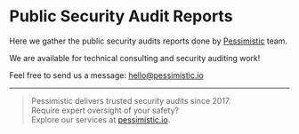 # Public Security Audit Reports
Here we gather the public security audits reports done by <a href="https://pessimistic.io/">Pessimistic</a> team. 

We are available for technical consulting and security auditing work! 

Feel free to send us a message: hello@pessimistic.io

---
> Pessimistic delivers trusted security audits since 2017.
\
> Require expert oversight of your safety?
\
> Explore our services at [pessimistic.io](https://pessimistic.io/).

#

